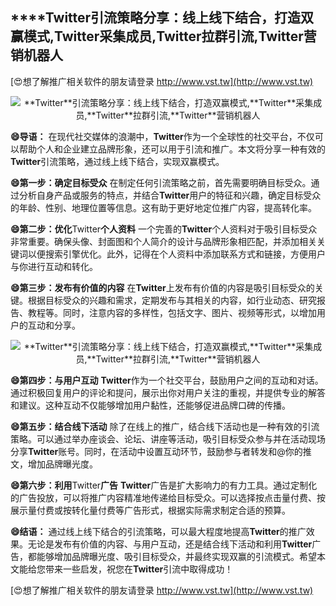 ## ****Twitter**引流策略分享：线上线下结合，打造双赢模式,**Twitter**采集成员,**Twitter**拉群引流,**Twitter**营销机器人**

[😍想了解推广相关软件的朋友请登录 http://www.vst.tw](http://www.vst.tw)

 <center><img src="https://vst.tw/MP4/tuiguang/png/7.png" alt="**Twitter**引流策略分享：线上线下结合，打造双赢模式,**Twitter**采集成员,**Twitter**拉群引流,**Twitter**营销机器人"></center>

**😄导语：**
在现代社交媒体的浪潮中，**Twitter**作为一个全球性的社交平台，不仅可以帮助个人和企业建立品牌形象，还可以用于引流和推广。本文将分享一种有效的**Twitter**引流策略，通过线上线下结合，实现双赢模式。

**😄第一步：确定目标受众**
在制定任何引流策略之前，首先需要明确目标受众。通过分析自身产品或服务的特点，并结合**Twitter**用户的特征和兴趣，确定目标受众的年龄、性别、地理位置等信息。这有助于更好地定位推广内容，提高转化率。

**😄第二步：优化**Twitter**个人资料**
一个完善的**Twitter**个人资料对于吸引目标受众非常重要。确保头像、封面图和个人简介的设计与品牌形象相匹配，并添加相关关键词以便搜索引擎优化。此外，记得在个人资料中添加联系方式和链接，方便用户与你进行互动和转化。

**😄第三步：发布有价值的内容**
在**Twitter**上发布有价值的内容是吸引目标受众的关键。根据目标受众的兴趣和需求，定期发布与其相关的内容，如行业动态、研究报告、教程等。同时，注意内容的多样性，包括文字、图片、视频等形式，以增加用户的互动和分享。

 <center><img src="https://vst.tw/MP4/tuiguang/png/0.png" alt="**Twitter**引流策略分享：线上线下结合，打造双赢模式,**Twitter**采集成员,**Twitter**拉群引流,**Twitter**营销机器人"></center>

**😄第四步：与用户互动**
**Twitter**作为一个社交平台，鼓励用户之间的互动和对话。通过积极回复用户的评论和提问，展示出你对用户关注的重视，并提供专业的解答和建议。这种互动不仅能够增加用户黏性，还能够促进品牌口碑的传播。

**😄第五步：结合线下活动**
除了在线上的推广，结合线下活动也是一种有效的引流策略。可以通过举办座谈会、论坛、讲座等活动，吸引目标受众参与并在活动现场分享**Twitter**账号。同时，在活动中设置互动环节，鼓励参与者转发和@你的推文，增加品牌曝光度。

**😄第六步：利用**Twitter**广告**
**Twitter**广告是扩大影响力的有力工具。通过定制化的广告投放，可以将推广内容精准地传递给目标受众。可以选择按点击量付费、按展示量付费或按转化量付费等广告形式，根据实际需求制定合适的预算。

**😄结语：**
通过线上线下结合的引流策略，可以最大程度地提高**Twitter**的推广效果。无论是发布有价值的内容、与用户互动，还是结合线下活动和利用**Twitter**广告，都能够增加品牌曝光度、吸引目标受众，并最终实现双赢的引流模式。希望本文能给您带来一些启发，祝您在**Twitter**引流中取得成功！

[😍想了解推广相关软件的朋友请登录 http://www.vst.tw](http://www.vst.tw)



